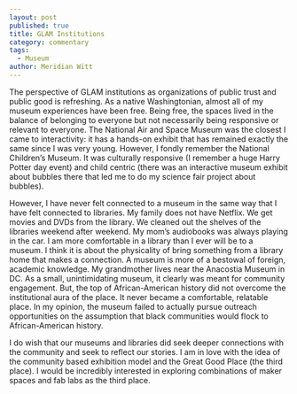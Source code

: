 ```yaml
---
layout: post
published: true
title: GLAM Institutions
category: commentary
tags: 
  - Museum
author: Meridian Witt
---
```


The perspective of GLAM institutions as organizations of public trust and public good is refreshing. As a native Washingtonian, almost all of my museum experiences have been free. Being free, the spaces lived in the balance of belonging to everyone but not necessarily being responsive or relevant to everyone. The National Air and Space Museum was the closest I came to interactivity: it has a hands-on exhibit that has remained exactly the same since I was very young. However, I fondly remember the National Children’s Museum. It was culturally responsive (I remember a huge Harry Potter day event) and child centric (there was an interactive museum exhibit about bubbles there that led me to do my science fair project about bubbles). 

However, I have never felt connected to a museum in the same way that I have felt connected to libraries. My family does not have Netflix. We get movies and DVDs from the library. We cleaned out the shelves of the libraries weekend after weekend. My mom’s audiobooks was always playing in the car. I am more comfortable in a library than I ever will be to a museum. I think it is about the physicality of bring something from a library home that makes a connection. A museum is more of a bestowal of foreign, academic knowledge. My grandmother lives near the Anacostia Museum in DC. As a small, unintimidating museum, it clearly was meant for community engagement. But, the top of African-American history did not overcome the institutional aura of the place. It never became a comfortable, relatable place. In my opinion, the museum failed to actually pursue outreach opportunities on the assumption that black communities would flock to African-American history.

I do wish that our museums and libraries did seek deeper connections with the community and seek to reflect our stories. I am in love with the idea of the community based exhibition model and the Great Good Place (the third place). I would be incredibly interested in exploring combinations of maker spaces and fab labs as the third place.    
